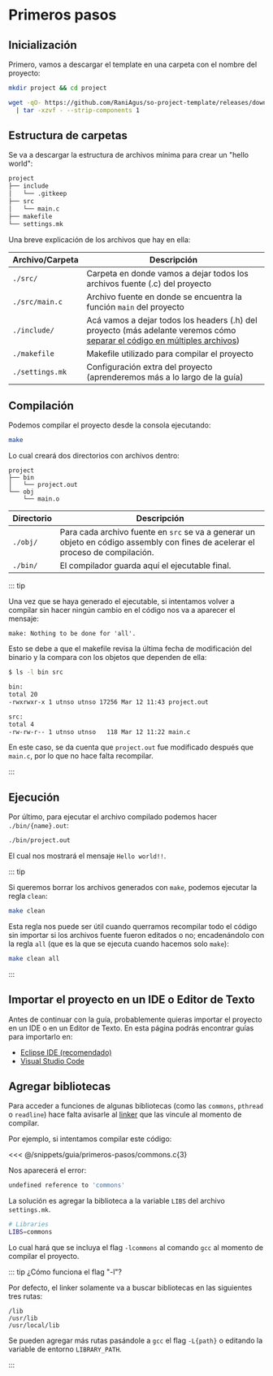 # Primeros pasos

## Inicialización

Primero, vamos a descargar el template en una carpeta con el nombre del
proyecto:

```bash
mkdir project && cd project

wget -qO- https://github.com/RaniAgus/so-project-template/releases/download/v3.1.1/project-v3.1.1.tar.gz \
  | tar -xzvf - --strip-components 1
```

## Estructura de carpetas

Se va a descargar la estructura de archivos mínima para crear un "hello world":

```bash
project
├── include
│   └── .gitkeep
├── src
│   └── main.c
├── makefile
└── settings.mk
```

Una breve explicación de los archivos que hay en ella:

| Archivo/Carpeta | Descripción                                                                                                                                          |
| --------------- | ---------------------------------------------------------------------------------------------------------------------------------------------------- |
| `./src/`        | Carpeta en donde vamos a dejar todos los archivos fuente (.c) del proyecto                                                                           |
| `./src/main.c`  | Archivo fuente en donde se encuentra la función `main` del proyecto                                                                                  |
| `./include/`    | Acá vamos a dejar todos los headers (.h) del proyecto (más adelante veremos cómo [separar el código en múltiples archivos](./multiples-archivos.md)) |
| `./makefile`    | Makefile utilizado para compilar el proyecto                                                                                                         |
| `./settings.mk` | Configuración extra del proyecto (aprenderemos más a lo largo de la guía)                                                                            |

## Compilación

Podemos compilar el proyecto desde la consola ejecutando:

```bash
make
```

Lo cual creará dos directorios con archivos dentro:

```
project
├── bin
│   └── project.out
└── obj
    └── main.o
```

| Directorio | Descripción                                                                                                                     |
| ---------- | ------------------------------------------------------------------------------------------------------------------------------- |
| `./obj/`   | Para cada archivo fuente en `src` se va a generar un objeto en código assembly con fines de acelerar el proceso de compilación. |
| `./bin/`   | El compilador guarda aquí el ejecutable final.                                                                                  |

::: tip

Una vez que se haya generado el ejecutable, si intentamos volver a compilar sin
hacer ningún cambio en el código nos va a aparecer el mensaje:

```
make: Nothing to be done for 'all'.
```

Esto se debe a que el makefile revisa la última fecha de modificación del
binario y la compara con los objetos que dependen de ella:

```bash
$ ls -l bin src

bin:
total 20
-rwxrwxr-x 1 utnso utnso 17256 Mar 12 11:43 project.out

src:
total 4
-rw-rw-r-- 1 utnso utnso   118 Mar 12 11:22 main.c
```

En este caso, se da cuenta que `project.out` fue modificado después que
`main.c`, por lo que no hace falta recompilar.

:::

## Ejecución

Por último, para ejecutar el archivo compilado podemos hacer
`./bin/{name}.out`:

```bash
./bin/project.out
```

El cual nos mostrará el mensaje `Hello world!!`.

::: tip

Si queremos borrar los archivos generados con `make`, podemos ejecutar la regla
`clean`:

```bash
make clean
```

Esta regla nos puede ser útil cuando querramos recompilar todo el código sin
importar si los archivos fuente fueron editados o no; encadenándolo con la regla
`all` (que es la que se ejecuta cuando hacemos solo `make`):

```bash
make clean all
```

:::

## Importar el proyecto en un IDE o Editor de Texto

Antes de continuar con la guía, probablemente quieras importar el proyecto en un
IDE o en un Editor de Texto. En esta página podrás encontrar guías para
importarlo en:

- [Eclipse IDE (recomendado)](./eclipse/project.md)
- [Visual Studio Code](./code/project.md)

## Agregar bibliotecas

Para acceder a funciones de algunas bibliotecas (como las `commons`, `pthread` o
`readline`) hace falta avisarle al
[linker](https://linux.die.net/man/1/ld) que las vincule al momento de compilar.

Por ejemplo, si intentamos compilar este código:

<<< @/snippets/guia/primeros-pasos/commons.c{3}

Nos aparecerá el error:

```bash
undefined reference to 'commons'
```

La solución es agregar la biblioteca a la variable
`LIBS` del archivo `settings.mk`.

```bash
# Libraries
LIBS=commons
```

Lo cual hará que se incluya el flag `-lcommons` al comando `gcc` al momento de
compilar el proyecto.

::: tip ¿Cómo funciona el flag "-l"?

Por defecto, el linker solamente va a buscar bibliotecas en las siguientes tres
rutas:

```
/lib
/usr/lib
/usr/local/lib
```

Se pueden agregar más rutas pasándole a `gcc` el flag `-L{path}` o editando la
variable de entorno `LIBRARY_PATH`.

:::
